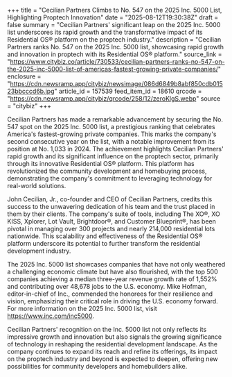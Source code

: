 +++
title = "Cecilian Partners Climbs to No. 547 on the 2025 Inc. 5000 List, Highlighting Proptech Innovation"
date = "2025-08-12T19:30:38Z"
draft = false
summary = "Cecilian Partners' significant leap on the 2025 Inc. 5000 list underscores its rapid growth and the transformative impact of its Residential OS® platform on the proptech industry."
description = "Cecilian Partners ranks No. 547 on the 2025 Inc. 5000 list, showcasing rapid growth and innovation in proptech with its Residential OS® platform."
source_link = "https://www.citybiz.co/article/730533/cecilian-partners-ranks-no-547-on-the-2025-inc-5000-list-of-americas-fastest-growing-private-companies/"
enclosure = "https://cdn.newsramp.app/citybiz/newsimage/086d6849b8abf850cdb01523bbcccd6b.jpg"
article_id = 157539
feed_item_id = 18610
qrcode = "https://cdn.newsramp.app/citybiz/qrcode/258/12/zeroKlgS.webp"
source = "citybiz"
+++

<p>Cecilian Partners has made a remarkable advancement by securing the No. 547 spot on the 2025 Inc. 5000 list, a prestigious ranking that celebrates America's fastest-growing private companies. This marks the company's second consecutive year on the list, with a notable improvement from its position at No. 1,033 in 2024. The achievement highlights Cecilian Partners' rapid growth and its significant influence on the proptech sector, primarily through its innovative Residential OS® platform. This platform has revolutionized the community development and homebuying process, demonstrating the company's commitment to leveraging technology for real-world solutions.</p><p>John Cecilian, Jr., co-founder and CEO of Cecilian Partners, credits this success to the unwavering dedication of his team and the trust placed in them by their clients. The company's suite of tools, including The XO®, XO KISS, Xplorer, Lot Vault, Brightdoor®, and Customer Blueprint®, has been pivotal in managing over 300 projects and nearly 214,000 residential lots nationwide. This scalability and effectiveness of the Residential OS® platform underscore its potential to further transform the residential development industry.</p><p>The 2025 Inc. 5000 list showcases companies that have not only weathered a challenging economic climate but have also flourished, with the top 500 companies achieving a median three-year revenue growth rate of 1,552% and contributing over 48,678 jobs to the U.S. economy. Mike Hofman, editor-in-chief of Inc., commended the honorees for their resilience and vision, emphasizing their critical role in driving the U.S. economy forward. For more information on the 2025 Inc. 5000 list, visit <a href='https://www.inc.com/inc5000' rel='nofollow' target='_blank'>https://www.inc.com/inc5000</a>.</p><p>Cecilian Partners' recognition on the Inc. 5000 list not only reflects its impressive growth and innovation but also signals the growing significance of technology in reshaping the residential development landscape. As the company continues to expand its reach and refine its offerings, its impact on the proptech industry and beyond is expected to deepen, offering new possibilities for community developers and homebuilders alike.</p>